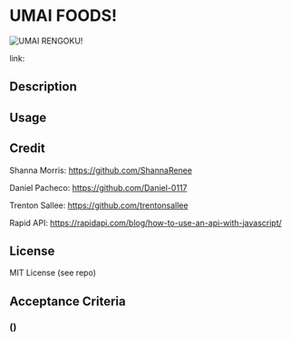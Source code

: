 # UMAI FOODS!
![UMAI RENGOKU!](/assets/images/umai-tasty.gif "Rengoku")

link: 

## Description


## Usage

## Credit
Shanna Morris: https://github.com/ShannaRenee

Daniel Pacheco: https://github.com/Daniel-0117

Trenton Sallee: https://github.com/trentonsallee

Rapid API: https://rapidapi.com/blog/how-to-use-an-api-with-javascript/

## License
MIT License (see repo)

## Acceptance Criteria
### ()
